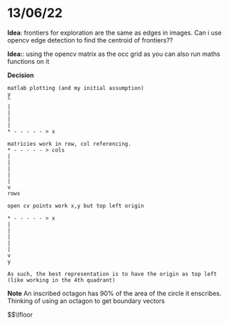 # 13/06/22

**Idea**: frontiers for exploration are the same as edges in images. Can i use opencv edge detection to find the centroid of frontiers??

**Idea:**: using the opencv matrix as the occ grid as you can also run maths functions on it

**Decision**

   
    matlab plotting (and my initial assumption)
    y
    ^ 
    |
    |
    |
    |
    * - - - - - > x

    matricies work in row, col referencing.
    * - - - - - > cols
    |
    |
    |
    |
    |
    v
    rows

    open cv points work x,y but top left origin

    * - - - - - > x
    |
    |
    |
    |
    |
    v
    y

    As such, the best representation is to have the origin as top left (like working in the 4th quadrant)



**Note**
An inscribed octagon has 90% of the area of the circle it enscribes. Thinking of using an octagon to get boundary vectors

$$\lfloor
